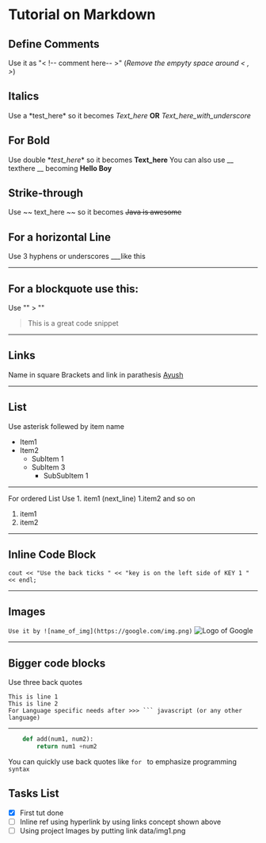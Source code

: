 # Tutorial on Markdown


## Define Comments
Use it as "\< !-- comment here-- >" (*Remove the empyty space around < , >*)

## Italics
Use a \*test_here* so it becomes *Text_here*  **OR** _Text_here_with_underscore_

## For Bold
Use double \**test_here** so it becomes **Text_here**
You can also use __ texthere __ becoming  __Hello Boy__

## Strike-through
Use ~~ text_here ~~ so it becomes ~~Java is awesome~~

## For a horizontal Line
Use 3 hyphens or underscores
 ___like this
 ___

 ## For a blockquote use this:
Use  "" \> "" 
> This is a great code snippet
 
 ___
## Links
Name in square Brackets and link in parathesis
[Ayush](https://goyal.club)
___
## List
Use asterisk follewed by item name
* Item1
* Item2
    * SubItem 1
    * SubItem 3
        * SubSubItem 1
___
For ordered List Use 1. item1 (next_line) 1.item2 and so on
1. item1
1. item2
___
## Inline Code Block
`cout << "Use the back ticks " << "key is on the left side of KEY 1 " << endl;`
___

## Images

`Use it by ![name_of_img](https://google.com/img.png)`
![Logo of Google](https://www.google.com/images/branding/googlelogo/1x/googlelogo_color_272x92dp.png)
___

## Bigger code blocks
Use three back quotes
```
This is line 1
This is line 2
For Language specific needs after >>> ``` javascript (or any other language)
```
___
```python
    def add(num1, num2):
        return num1 +num2
```

You can quickly use back quotes like `for ` to emphasize programming `syntax`
## Tasks List
* [x] First tut done
* [ ] Inline ref using hyperlink by using links concept shown above
* [ ] Using project Images by putting link data/img1.png